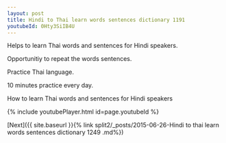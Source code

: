 ```yaml
---
layout: post
title: Hindi to Thai learn words sentences dictionary 1191 
youtubeId: 0Hty3SiIB4U
---
```

 
 
Helps to learn Thai words and sentences for Hindi speakers.

Opportunitiy to repeat the words sentences. 

Practice Thai language. 
 
10 minutes practice every day. 
 
How to learn Thai words and sentences for Hindi speakers 
 
{% include youtubePlayer.html id=page.youtubeId %}
 
 
[Next]({{ site.baseurl }}{% link  split2/_posts/2015-06-26-Hindi to thai learn words sentences dictionary 1249 .md%})
 
